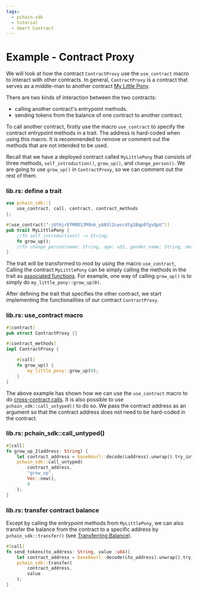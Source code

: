 ```yaml
---
tags:
  - pchain-sdk
  - tutorial
  - Smart Contract
---
```


# Example - Contract Proxy

We will look at how the contract `ContractProxy` use the `use_contract` macro to interact with other contracts. In general, `ContractProxy` is a contract that serves as a middle-man to another contract [My Little Pony](2_my_little_pony.md). 

There are two kinds of interaction between the two contracts:

- calling another contract's entrypoint methods.
- sending tokens from the balance of one contract to another contract.

To call another contract, firstly use the macro `use_contract` to specify the contract entrypoint methods in a trait. The address is hard-coded when using this macro. It is recommended to remove or comment out  the methods that are not intended to be used. 

Recall that we have a deployed contract called `MyLittlePony` that consists of three methods,
`self_introduction()`, `grow_up()`, and `change_person()`. We are going to use `grow_up()` in 
`ContractProxy`, so we can comment out the rest of them. 

### lib.rs: define a trait
```rust
use pchain_sdk::{
    use_contract, call, contract, contract_methods
};

#[use_contract("-jUt6jrEfMRD1JM9n6_yAASl2cwsc4tg1Bqp07gvQpU")]
pub trait MyLittlePony {
    //fn self_introduction() -> String;
    fn grow_up();
    //fn change_person(name: String, age: u32, gender_name: String, description: String);
}
```

The trait will be transformed to mod by using the macro `use_contract`, Calling the contract `MyLittlePony`
can be simply calling the methods in the trait as [associated functions](https://doc.rust-lang.org/rust-by-example/fn/methods.html). For example, one way of calling 
`grow_up()` is to simply do `my_little_pony::grow_up(0)`.

After defining the trait that specifies the other contract, we start implementing the functionalities of our contract `ContractProxy`.

### lib.rs: use_contract macro
```rust
#[contract]
pub struct ContractProxy {}

#[contract_methods]
impl ContractProxy {

    #[call]
    fn grow_up() {
        my_little_pony::grow_up(0);
    }
}
```

The above example has shown how we can use the `use_contract` macro to do [cross-contract calls](../advanced/cross_contract_call.md). It is also possible
to use `pchain_sdk::call_untyped()` to do so. We pass the contract address as an argument so that the contract
address does not need to be hard-coded in the contract.

### lib.rs: pchain_sdk::call_untyped()
```rust
#[call]
fn grow_up_2(address: String) {
    let contract_address = base64url::decode(&address).unwrap().try_into().unwrap();
    pchain_sdk::call_untyped(
        contract_address,
        "grow_up", 
        Vec::new(),
        0
    );
}
```

### lib.rs: transfer contract balance
Except by calling the entrypoint methods from `MyLittlePony`, we can also transfer the balance from the 
contract to a specific address by `pchain_sdk::transfer()` (see [Transferring Balance](../advanced/transferring_balance.md)).

```rust
#[call]
fn send_tokens(to_address: String, value :u64){
    let contract_address = base64url::decode(&to_address).unwrap().try_into().unwrap();
    pchain_sdk::transfer(
        contract_address,
        value
    );
}

```